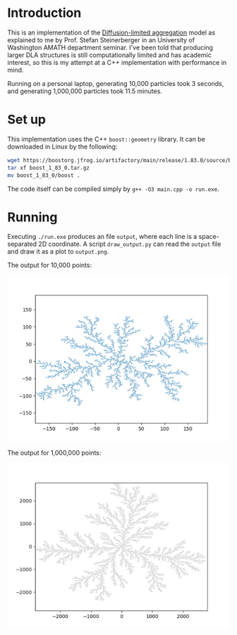 # Introduction
This is an implementation of the [Diffusion-limited aggregation](https://en.wikipedia.org/wiki/Diffusion-limited_aggregation) model as explained to me by Prof. Stefan Steinerberger in an University of Washington AMATH department seminar. I've been told that producing larger DLA structures is still computationally limited and has academic interest, so this is my attempt at a C++ implementation with performance in mind.

Running on a personal laptop, generating 10,000 particles took 3 seconds, and generating 1,000,000 particles took 11.5 minutes.

# Set up
This implementation uses the C++ `boost::geometry` library. It can be downloaded in Linux by the following:
```bash
wget https://boostorg.jfrog.io/artifactory/main/release/1.83.0/source/boost_1_83_0.tar.gz
tar xf boost_1_83_0.tar.gz
mv boost_1_83_0/boost .
```
The code itself can be compiled simply by `g++ -O3 main.cpp -o run.exe`.

# Running
Executing `./run.exe` produces an file `output`, where each line is a space-separated 2D coordinate. A script `draw_output.py` can read the `output` file and draw it as a plot to `output.png`.

The output for 10,000 points:

![plot](./output_1e4.png)

The output for 1,000,000 points:

![plot](./output_1e6.png)

